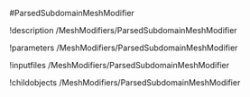 <!-- MOOSE Object Documentation Stub: Remove this when content is added. -->
#ParsedSubdomainMeshModifier

!description /MeshModifiers/ParsedSubdomainMeshModifier

!parameters /MeshModifiers/ParsedSubdomainMeshModifier

!inputfiles /MeshModifiers/ParsedSubdomainMeshModifier

!childobjects /MeshModifiers/ParsedSubdomainMeshModifier
